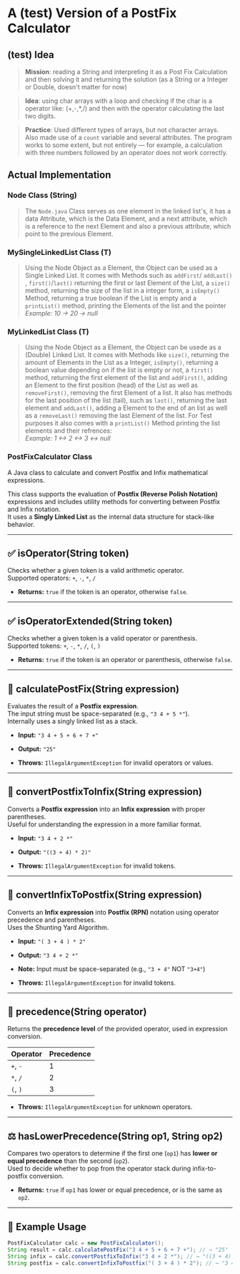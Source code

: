 # A (test) Version of a PostFix Calculator

## (test) Idea

>**Mission**: reading a String and interpreting it as a Post Fix Calculation and then solving it and
>returning the solution (as a String or a Integer or Double, doesn't matter for now)
>  

>**Idea**: using char arrays with a loop and checking if the char is a operator like: (+,-,*,/) and then with the operator calculating the last two digits.
>  

> **Practice**: Used different types of arrays, but not character arrays. Also made use of a `count` variable and several attributes. The program works to some extent, but not entirely — for example, a calculation with three numbers followed by an operator does not work correctly.

## Actual Implementation

### Node Class (String)

> The ``Node.java`` Class serves as one element in the linked list's, it has a data Attribute, which is the Data Element, and a next attribute, which is a reference to the next Element and also a previous attribute, which point to the previous Element.

### MySingleLinkedList Class (T)

> Using the Node Object as a Element, the Object can be used as a Single Linked List. It comes with Methods such as ``addFirst``/ ``addLast()`` , ``first()``/``last()`` returning the first or last Element of the List, a ``size()`` method, returning the size of the list in a integer form, a ``isEmpty()`` Method, returning a true boolean if the List is empty and a ``printList()`` method, printing the Elements of the list and the pointer  
> *Example: 10 -> 20 -> null*

### MyLinkedList Class (T)

> Using the Node Object as a Element, the Object can be usede as a (Double) Linked List. It comes with Methods like ``size()``, returning the amount of Elements in the List as a Integer, ``isEmpty()``, returning a boolean value depending on if the list is empty or not, a ``first()`` method, returning the first element of the list and ``addFirst()``, adding an Element to the first position (head) of the List as well as ``removeFirst()``, removing the first Element of a list. It also has methods for the last position of the list (tail), such as ``last()``, returning the last element and ``addLast()``, adding a Element to the end of an list as well as a ``removeLast()`` removing the last Element of the list. For Test purposes it also comes with a ``printList()`` Method printing the list elements and their refrences:  
> *Example: 1 <-> 2 <-> 3 <-> null*

### PostFixCalculator Class

A Java class to calculate and convert Postfix and Infix mathematical expressions.

This class supports the evaluation of **Postfix (Reverse Polish Notation)** expressions and includes utility methods for converting between Postfix and Infix notation.  
It uses a **Singly Linked List** as the internal data structure for stack-like behavior.

---

## ✅ isOperator(String token)

Checks whether a given token is a valid arithmetic operator.  
Supported operators: `+`, `-`, `*`, `/`

- **Returns:** `true` if the token is an operator, otherwise `false`.

---

## ✅ isOperatorExtended(String token)

Checks whether a given token is a valid operator or parenthesis.  
Supported tokens: `+`, `-`, `*`, `/`, `(`, `)`

- **Returns:** `true` if the token is an operator or parenthesis, otherwise `false`.

---

## 🧮 calculatePostFix(String expression)

Evaluates the result of a **Postfix expression**.  
The input string must be space-separated (e.g., `"3 4 + 5 *"`).  
Internally uses a singly linked list as a stack.

- **Input:** `"3 4 + 5 + 6 + 7 +"`
- **Output:** `"25"`

- **Throws:** `IllegalArgumentException` for invalid operators or values.

---

## 🔁 convertPostfixToInfix(String expression)

Converts a **Postfix expression** into an **Infix expression** with proper parentheses.  
Useful for understanding the expression in a more familiar format.

- **Input:** `"3 4 + 2 *"`
- **Output:** `"((3 + 4) * 2)"`

- **Throws:** `IllegalArgumentException` for invalid tokens.

---

## 🔄 convertInfixToPostfix(String expression)

Converts an **Infix expression** into **Postfix (RPN)** notation using operator precedence and parentheses.  
Uses the Shunting Yard Algorithm.

- **Input:** `"( 3 + 4 ) * 2"`
- **Output:** `"3 4 + 2 *"`

- **Note:** Input must be space-separated (e.g., `"3 + 4"` NOT `"3+4"`)

- **Throws:** `IllegalArgumentException` for invalid tokens.

---

## 🧠 precedence(String operator)

Returns the **precedence level** of the provided operator, used in expression conversion.

| Operator | Precedence |
|----------|------------|
| `+`, `-` | 1          |
| `*`, `/` | 2          |
| `(`, `)` | 3          |

- **Throws:** `IllegalArgumentException` for unknown operators.

---

## ⚖️ hasLowerPrecedence(String op1, String op2)

Compares two operators to determine if the first one (`op1`) has **lower or equal precedence** than the second (`op2`).  
Used to decide whether to pop from the operator stack during infix-to-postfix conversion.

- **Returns:** `true` if `op1` has lower or equal precedence, or is the same as `op2`.

---

## 📌 Example Usage

```java
PostFixCalculator calc = new PostFixCalculator();
String result = calc.calculatePostFix("3 4 + 5 + 6 + 7 +"); // → "25"
String infix = calc.convertPostfixToInfix("3 4 + 2 *"); // → "((3 + 4) * 2)"
String postfix = calc.convertInfixToPostfix("( 3 + 4 ) * 2"); // → "3 4 + 2 *"
